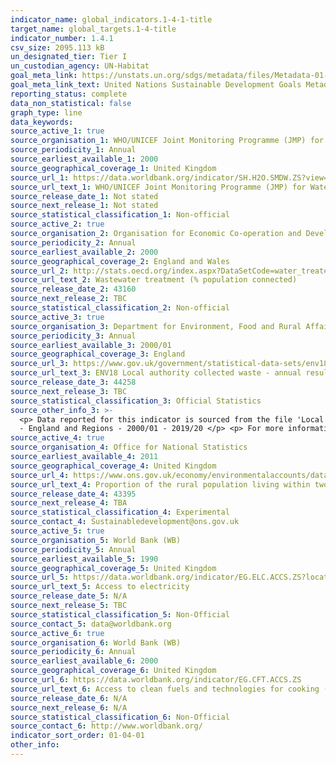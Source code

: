 ```yaml
---
indicator_name: global_indicators.1-4-1-title
target_name: global_targets.1-4-title
indicator_number: 1.4.1
csv_size: 2095.113 kB
un_designated_tier: Tier I
un_custodian_agency: UN-Habitat
goal_meta_link: https://unstats.un.org/sdgs/metadata/files/Metadata-01-04-01.pdf
goal_meta_link_text: United Nations Sustainable Development Goals Metadata (PDF 4.0 MB)
reporting_status: complete
data_non_statistical: false
graph_type: line
data_keywords:
source_active_1: true
source_organisation_1: WHO/UNICEF Joint Monitoring Programme (JMP) for Water Supply, Sanitation and Hygiene 
source_periodicity_1: Annual
source_earliest_available_1: 2000
source_geographical_coverage_1: United Kingdom
source_url_1: https://data.worldbank.org/indicator/SH.H2O.SMDW.ZS?view=map
source_url_text_1: WHO/UNICEF Joint Monitoring Programme (JMP) for Water Supply, Sanitation and Hygiene 
source_release_date_1: Not stated
source_next_release_1: Not stated
source_statistical_classification_1: Non-official
source_active_2: true
source_organisation_2: Organisation for Economic Co-operation and Development (OECD)
source_periodicity_2: Annual
source_earliest_available_2: 2000
source_geographical_coverage_2: England and Wales
source_url_2: http://stats.oecd.org/index.aspx?DataSetCode=water_treat#
source_url_text_2: Wastewater treatment (% population connected)
source_release_date_2: 43160
source_next_release_2: TBC
source_statistical_classification_2: Non-official
source_active_3: true
source_organisation_3: Department for Environment, Food and Rural Affairs
source_periodicity_3: Annual
source_earliest_available_3: 2000/01
source_geographical_coverage_3: England
source_url_3: https://www.gov.uk/government/statistical-data-sets/env18-local-authority-collected-waste-annual-results-tables
source_url_text_3: ENV18 Local authority collected waste - annual results tables 
source_release_date_3: 44258
source_next_release_3: TBC
source_statistical_classification_3: Official Statistics
source_other_info_3: >-
  <p> Data reported for this indicator is sourced from the file 'Local Authority collected waste generation from April 2000 to March 2020...', Table 2 - Management of Local Authority collected waste - England - 2014/15 - 2019/20 and Table 2a - Management of Local Authority collected waste
  - England and Regions - 2000/01 - 2019/20 </p> <p> For more information, refer to the <a href="https://www.gov.uk/government/statistics/local-authority-collected-waste-management-annual-results">Methodology document </a>
source_active_4: true
source_organisation_4: Office for National Statistics
source_earliest_available_4: 2011
source_geographical_coverage_4: United Kingdom
source_url_4: https://www.ons.gov.uk/economy/environmentalaccounts/datasets/proportionoftheruralpopulationlivingwithintwokilometresofanallseasonroad
source_url_text_4: Proportion of the rural population living within two kilometres of an all-season road
source_release_date_4: 43395
source_next_release_4: TBA
source_statistical_classification_4: Experimental
source_contact_4: Sustainabledevelopment@ons.gov.uk
source_active_5: true
source_organisation_5: World Bank (WB)
source_periodicity_5: Annual
source_earliest_available_5: 1990
source_geographical_coverage_5: United Kingdom
source_url_5: https://data.worldbank.org/indicator/EG.ELC.ACCS.ZS?locations=GB
source_url_text_5: Access to electricity 
source_release_date_5: N/A
source_next_release_5: TBC
source_statistical_classification_5: Non-Official
source_contact_5: data@worldbank.org
source_active_6: true
source_organisation_6: World Bank (WB)
source_periodicity_6: Annual
source_earliest_available_6: 2000
source_geographical_coverage_6: United Kingdom
source_url_6: https://data.worldbank.org/indicator/EG.CFT.ACCS.ZS
source_url_text_6: Access to clean fuels and technologies for cooking (% of population)
source_release_date_6: N/A
source_next_release_6: N/A
source_statistical_classification_6: Non-Official
source_contact_6: http://www.worldbank.org/
indicator_sort_order: 01-04-01
other_info: 
---
```

